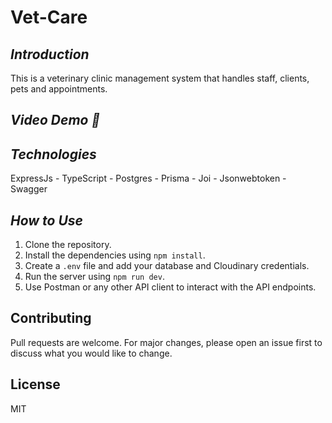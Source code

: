 # Vet-Care

## _Introduction_

This is a veterinary clinic management system that handles staff, clients, pets and appointments.

## _Video Demo 🎥_

## _Technologies_

ExpressJs - TypeScript - Postgres - Prisma - Joi - Jsonwebtoken - Swagger


## _How to Use_

1. Clone the repository.
2. Install the dependencies using `npm install`.
3. Create a `.env` file and add your database and Cloudinary credentials.
4. Run the server using `npm run dev`.
5. Use Postman or any other API client to interact with the API endpoints.

## Contributing

Pull requests are welcome. For major changes, please open an issue first to discuss what you would like to change.

## License

MIT
